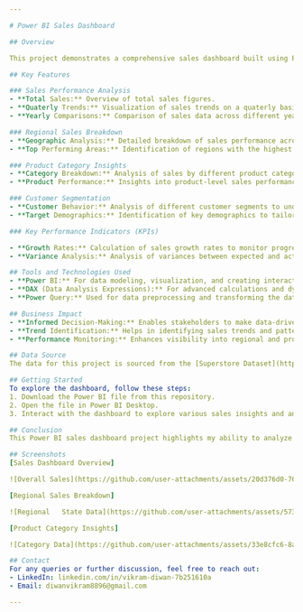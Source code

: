 ```yaml
---

# Power BI Sales Dashboard

## Overview

This project demonstrates a comprehensive sales dashboard built using Power BI, leveraging data from the Superstore dataset. The dashboard offers valuable insights into sales performance, regional trends, product category analysis, and customer segmentation. This project showcases my proficiency in data analysis, visualization, and business intelligence, aiming to highlight my capability to work effectively as a Business Analyst.

## Key Features

### Sales Performance Analysis
- **Total Sales:** Overview of total sales figures.
- **Quaterly Trends:** Visualization of sales trends on a quaterly basis to identify seasonal patterns.
- **Yearly Comparisons:** Comparison of sales data across different years to highlight growth and trends.

### Regional Sales Breakdown
- **Geographic Analysis:** Detailed breakdown of sales performance across various regions.
- **Top Performing Areas:** Identification of regions with the highest sales, helping to focus sales strategies.

### Product Category Insights
- **Category Breakdown:** Analysis of sales by different product categories to determine bestsellers and underperformers.
- **Product Performance:** Insights into product-level sales performance for inventory and marketing optimizations.

### Customer Segmentation
- **Customer Behavior:** Analysis of different customer segments to understand purchasing patterns and preferences.
- **Target Demographics:** Identification of key demographics to tailor marketing and sales efforts.

### Key Performance Indicators (KPIs)

- **Growth Rates:** Calculation of sales growth rates to monitor progress and set future targets.
- **Variance Analysis:** Analysis of variances between expected and actual sales to identify areas needing attention.

## Tools and Technologies Used
- **Power BI:** For data modeling, visualization, and creating interactive dashboards.
- **DAX (Data Analysis Expressions):** For advanced calculations and dynamic metrics.
- **Power Query:** Used for data preprocessing and transforming the data.

## Business Impact
- **Informed Decision-Making:** Enables stakeholders to make data-driven decisions based on clear and actionable sales insights.
- **Trend Identification:** Helps in identifying sales trends and patterns for strategic planning.
- **Performance Monitoring:** Enhances visibility into regional and product-level performance for targeted improvements.

## Data Source
The data for this project is sourced from the [Superstore Dataset](https://community.tableau.com/s/question/0D54T00000CWeGHSA1/sample-superstore-sales-excelxls) provided by Tableau.

## Getting Started
To explore the dashboard, follow these steps:
1. Download the Power BI file from this repository.
2. Open the file in Power BI Desktop.
3. Interact with the dashboard to explore various sales insights and analyses.

## Conclusion
This Power BI sales dashboard project highlights my ability to analyze and visualize complex data, providing valuable insights for business decision-making. It reflects my readiness to contribute as a Business Analyst, leveraging data to drive business success.

## Screenshots
[Sales Dashboard Overview]

![Overall Sales](https://github.com/user-attachments/assets/20d376d0-7699-4bb7-8ba0-d197882b5f4d)

[Regional Sales Breakdown]

![Regional   State Data](https://github.com/user-attachments/assets/5730c04b-53f3-41a3-9215-3777137fe8f1)

[Product Category Insights]

![Category Data](https://github.com/user-attachments/assets/33e8cfc6-8a62-4b5c-8369-03f0f12a95fb)

## Contact
For any queries or further discussion, feel free to reach out:
- LinkedIn: linkedin.com/in/vikram-diwan-7b251610a
- Email: diwanvikram8896@gmail.com

---
```

